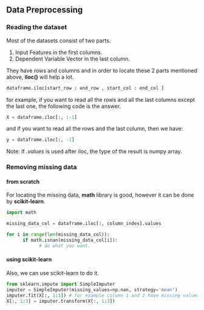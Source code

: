 ## Data Preprocessing

### Reading the dataset

Most of the datasets consist of two parts.
1. Input Features in the first columns.
2. Dependent Variable Vector in the last column.
   
They have rows and columns and in order to locate these 2 parts mentioned above, **iloc()** will help a lot.

```py
dataframe.iloc[start_row : end_row , start_col : end_col ]
```
for example, if you want to read all the rows and all the last columns except the last one, the following code is the answer.

```py
X = dataframe.iloc[:, :-1]
```
and if you want to read all the rows and the last column, then we have:

```py
y = dataframe.iloc[:, -1]
```
Note: if *.values* is used after iloc, the type of the result is numpy array.


### Removing missing data

#### from scratch

For locating the missing data, **math** library is good, however it can be done by **scikit-learn**.

```py
import math

missing_data_col = dataframe.iloc[:, column_index].values

for i in range(len(missing_data_col)):
      if math.isnan(missing_data_col[i]):
            # do what you want.
```

#### using scikit-learn

Also, we can use scikit-learn to do it.

```py
from sklearn.impute import SimpleImputer
imputer = SimpleImputer(missing_values=np.nan, strategy='mean')
imputer.fit(X[:, 1:3]) # for example column 1 and 2 have missing values.
X[:, 1:3] = imputer.transform(X[:, 1:3])
```

